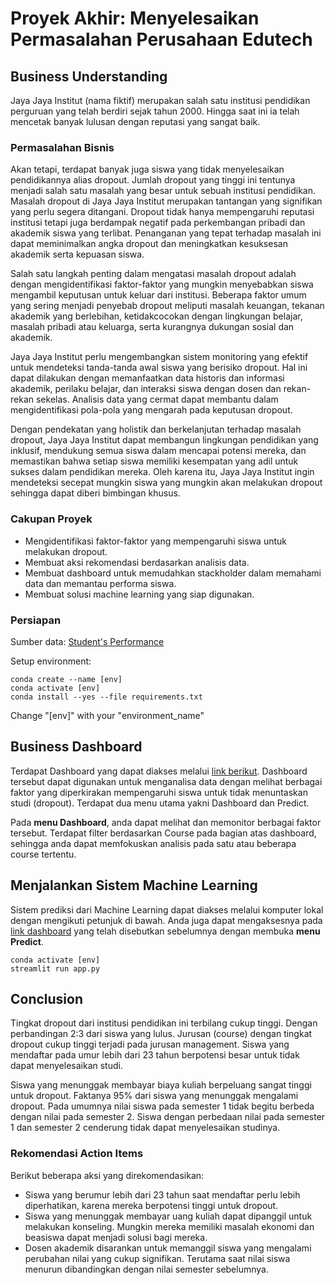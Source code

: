 # Proyek Akhir: Menyelesaikan Permasalahan Perusahaan Edutech

## Business Understanding
Jaya Jaya Institut (nama fiktif) merupakan salah satu institusi pendidikan perguruan yang telah berdiri sejak tahun 2000. Hingga saat ini ia telah mencetak banyak lulusan dengan reputasi yang sangat baik.

### Permasalahan Bisnis
Akan tetapi, terdapat banyak juga siswa yang tidak menyelesaikan pendidikannya alias dropout. Jumlah dropout yang tinggi ini tentunya menjadi salah satu masalah yang besar untuk sebuah institusi pendidikan. Masalah dropout di Jaya Jaya Institut merupakan tantangan yang signifikan yang perlu segera ditangani. Dropout tidak hanya mempengaruhi reputasi institusi tetapi juga berdampak negatif pada perkembangan pribadi dan akademik siswa yang terlibat. Penanganan yang tepat terhadap masalah ini dapat meminimalkan angka dropout dan meningkatkan kesuksesan akademik serta kepuasan siswa.

Salah satu langkah penting dalam mengatasi masalah dropout adalah dengan mengidentifikasi faktor-faktor yang mungkin menyebabkan siswa mengambil keputusan untuk keluar dari institusi. Beberapa faktor umum yang sering menjadi penyebab dropout meliputi masalah keuangan, tekanan akademik yang berlebihan, ketidakcocokan dengan lingkungan belajar, masalah pribadi atau keluarga, serta kurangnya dukungan sosial dan akademik.

Jaya Jaya Institut perlu mengembangkan sistem monitoring yang efektif untuk mendeteksi tanda-tanda awal siswa yang berisiko dropout. Hal ini dapat dilakukan dengan memanfaatkan data historis dan informasi akademik, perilaku belajar, dan interaksi siswa dengan dosen dan rekan-rekan sekelas. Analisis data yang cermat dapat membantu dalam mengidentifikasi pola-pola yang mengarah pada keputusan dropout.

Dengan pendekatan yang holistik dan berkelanjutan terhadap masalah dropout, Jaya Jaya Institut dapat membangun lingkungan pendidikan yang inklusif, mendukung semua siswa dalam mencapai potensi mereka, dan memastikan bahwa setiap siswa memiliki kesempatan yang adil untuk sukses dalam pendidikan mereka. Oleh karena itu, Jaya Jaya Institut ingin mendeteksi secepat mungkin siswa yang mungkin akan melakukan dropout sehingga dapat diberi bimbingan khusus.

### Cakupan Proyek
- Mengidentifikasi faktor-faktor yang mempengaruhi siswa untuk melakukan dropout.
- Membuat aksi rekomendasi berdasarkan analisis data.
- Membuat dashboard untuk memudahkan stackholder dalam memahami data dan memantau performa siswa.
- Membuat solusi machine learning yang siap digunakan.

### Persiapan
Sumber data: [Student's Performance](https://github.com/dicodingacademy/dicoding_dataset/blob/main/students_performance/README.md)

Setup environment:
```
conda create --name [env]
conda activate [env]
conda install --yes --file requirements.txt
```
Change "[env]" with your "environment_name"

## Business Dashboard
Terdapat Dashboard yang dapat diakses melalui [link berikut](https://student-performance-qf7phu8nvpyrv7r2cfmgku.streamlit.app/). Dashboard tersebut dapat digunakan untuk menganalisa data dengan melihat berbagai faktor yang diperkirakan mempengaruhi siswa untuk tidak menuntaskan studi (dropout). Terdapat dua menu utama yakni Dashboard dan Predict. 

Pada **menu Dashboard**, anda dapat melihat dan memonitor berbagai faktor tersebut. Terdapat filter berdasarkan Course pada bagian atas dashboard, sehingga anda dapat memfokuskan analisis pada satu atau beberapa course tertentu.

## Menjalankan Sistem Machine Learning
Sistem prediksi dari Machine Learning dapat diakses melalui komputer lokal dengan mengikuti petunjuk di bawah. Anda juga dapat mengaksesnya pada [link dashboard](https://student-performance-qf7phu8nvpyrv7r2cfmgku.streamlit.app/) yang telah disebutkan sebelumnya dengan membuka **menu Predict**.

```
conda activate [env]
streamlit run app.py
```

## Conclusion
Tingkat dropout dari institusi pendidikan ini terbilang cukup tinggi. Dengan perbandingan 2:3 dari siswa yang lulus. Jurusan (course) dengan tingkat dropout cukup tinggi terjadi pada jurusan management. Siswa yang mendaftar pada umur lebih dari 23 tahun berpotensi besar untuk tidak dapat menyelesaikan studi. 

Siswa yang menunggak membayar biaya kuliah berpeluang sangat tinggi untuk dropout. Faktanya 95% dari siswa yang menunggak mengalami dropout. Pada umumnya nilai siswa pada semester 1 tidak begitu berbeda dengan nilai pada semester 2. Siswa dengan perbedaan nilai pada semester 1 dan semester 2 cenderung tidak dapat menyelesaikan studinya.

### Rekomendasi Action Items
Berikut beberapa aksi yang direkomendasikan:
- Siswa yang berumur lebih dari 23 tahun saat mendaftar perlu lebih diperhatikan, karena mereka berpotensi tinggi untuk dropout. 
- Siswa yang menunggak membayar uang kuliah dapat dipanggil untuk melakukan konseling. Mungkin mereka memiliki masalah ekonomi dan beasiswa dapat menjadi solusi bagi mereka.
- Dosen akademik disarankan untuk memanggil siswa yang mengalami perubahan nilai yang cukup signifikan. Terutama saat nilai siswa menurun dibandingkan dengan nilai  semester sebelumnya.
